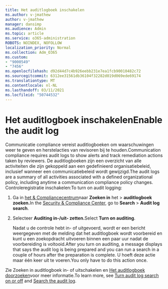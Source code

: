 ```yaml
---
title: Het auditlogboek inschakelen
ms.author: v-jmathew
author: v-jmathew
manager: dansimp
ms.audience: Admin
ms.topic: article
ms.service: o365-administration
ROBOTS: NOINDEX, NOFOLLOW
localization_priority: Normal
ms.collection: Adm_O365
ms.custom:
- "9000549"
- "7456"
ms.openlocfilehash: d92d44d7c4b926eebb231e7ea1fcb90010482c72
ms.sourcegitcommit: 6312ee31561db36104f32282d019d069ede69174
ms.translationtype: MT
ms.contentlocale: nl-NL
ms.lasthandoff: 03/11/2021
ms.locfileid: "50744532"
---
```

# <a name="enable-the-audit-log"></a><span data-ttu-id="658eb-102">Het auditlogboek inschakelen</span><span class="sxs-lookup"><span data-stu-id="658eb-102">Enable the audit log</span></span>

<span data-ttu-id="658eb-103">Communicatie compliance vereist auditlogboeken om waarschuwingen weer te geven en herstelacties van revisoren bij te houden.</span><span class="sxs-lookup"><span data-stu-id="658eb-103">Communication compliance requires audit logs to show alerts and track remediation actions taken by reviewers.</span></span> <span data-ttu-id="658eb-104">De auditlogboeken zijn een overzicht van alle activiteiten die zijn gekoppeld aan een gedefinieerd organisatiebeleid, inclusief wanneer een communicatiebeleid wordt gewijzigd.</span><span class="sxs-lookup"><span data-stu-id="658eb-104">The audit logs are a summary of all activities associated with a defined organizational policy, including anytime a communication compliance policy changes.</span></span> <span data-ttu-id="658eb-105">Controleregistratie inschakelen:</span><span class="sxs-lookup"><span data-stu-id="658eb-105">To turn on audit logging:</span></span>

1. <span data-ttu-id="658eb-106">Ga in [het & Compliancecentrum](https://go.microsoft.com/fwlink/?linkid=2101341)naar **Zoeken in** het  >  **auditlogboek zoeken.**</span><span class="sxs-lookup"><span data-stu-id="658eb-106">In the [Security & Compliance Center](https://go.microsoft.com/fwlink/?linkid=2101341), go to **Search** > **Audit log search**.</span></span>
2. <span data-ttu-id="658eb-107">Selecteer **Auditing in-/uit- zetten.**</span><span class="sxs-lookup"><span data-stu-id="658eb-107">Select **Turn on auditing**.</span></span>

    <span data-ttu-id="658eb-108">Nadat u de controle hebt in- of uitgevoerd, wordt er een bericht weergegeven met de melding dat het auditlogboek wordt voorbereid en kunt u een zoekopdracht uitvoeren binnen een paar uur nadat de voorbereiding is voltooid.</span><span class="sxs-lookup"><span data-stu-id="658eb-108">After you turn on auditing, a message displays that says the audit log is being prepared and you can run a search in a couple of hours after the preparation is complete.</span></span> <span data-ttu-id="658eb-109">U hoeft deze actie maar één keer uit te voeren.</span><span class="sxs-lookup"><span data-stu-id="658eb-109">You only have to do this action once.</span></span>

<span data-ttu-id="658eb-110">Zie Zoeken in [](https://go.microsoft.com/fwlink/?linkid=2129077) auditlogboek in- of uitschakelen en [Het auditlogboek doorzoeken](https://go.microsoft.com/fwlink/?linkid=2123729)voor meer informatie.</span><span class="sxs-lookup"><span data-stu-id="658eb-110">To learn more, see [Turn audit log search on or off](https://go.microsoft.com/fwlink/?linkid=2129077) and [Search the audit log](https://go.microsoft.com/fwlink/?linkid=2123729).</span></span>
